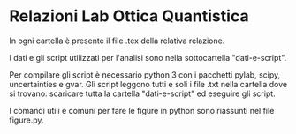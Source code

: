 ﻿# Relazioni Lab Ottica Quantistica
In ogni cartella è presente il file .tex della relativa relazione.

I dati e gli script utilizzati per l'analisi sono nella sottocartella "dati-e-script".

Per compilare gli script è necessario python 3 con i pacchetti pylab, scipy, uncertainties e gvar.
Gli script leggono tutti e soli i file .txt nella cartella dove si trovano: scaricare tutta la cartella "dati-e-script" ed eseguire gli script.

I comandi utili e comuni per fare le figure in python sono riassunti nel file figure.py.

